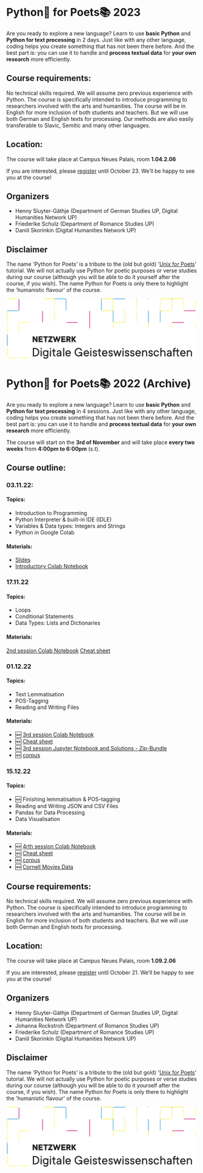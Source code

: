 # Python🐍 for Poets📚 2023

Are you ready to explore a new language? Learn to use **basic Python** and **Python for text processing** in 2 days. Just like with any other language, coding helps you create something that has not been there before. And the best part is: you can use it to handle and **process textual data** for **your own research** more efficiently. 

## Course requirements:

No technical skills required. We will assume zero previous experience with Python. The course is specifically intended to introduce programming to researchers involved with the arts and humanities. The course will be in English for more inclusion of both students and teachers. But we will use both German and English texts for processing. Our methods are also easily transferable to Slavic, Semitic and many other languages.

## Location:

The course will take place at Campus Neues Palais, room **1.04.2.06**

If you are interested, please [register](https://moodle2.uni-potsdam.de/course/view.php?id=38478) until October 23. We’ll be happy to see you at the course!

## Organizers

* Henny Sluyter-Gäthje (Department of German Studies UP, Digital Humanities Network UP)
* Friederike Schulz (Department of Romance Studies UP)
* Daniil Skorinkin (Digital Humanities Network UP)

## Disclaimer 

The name 'Python for Poets' is a tribute to the (old but gold) '[Unix for Poets](https://www.cs.upc.edu/~padro/Unixforpoets.pdf)' tutorial. We will not actually use Python for poetic purposes or verse studies during our course (although you will be able to do it yourself after the course, if you wish). The name Python for Poets is only there to highlight the 'humanistic flavour' of the course. 

![netzwerk_logo_larger.png](netzwerk_logo_larger.png)


# Python🐍 for Poets📚 2022 (Archive)

Are you ready to explore a new language? Learn to use **basic Python** and **Python for text processing** in 4 sessions. Just like with any other language, coding helps you create something that has not been there before. And the best part is: you can use it to handle and **process textual data** for **your own research** more efficiently. 

The course will start on the **3rd of November** and will take place **every two weeks** from **4:00pm to 6:00pm** (s.t).

## Course outline:

### 03.11.22:

#### Topics:
* Introduction to Programming
* Python Interpreter & built-in IDE (IDLE)
* Variables & Data types: Integers and Strings
* Python in Google Colab

#### Materials:
* [Slides](https://docs.google.com/presentation/d/1Snl7SSZqEDokU-eFD1vrR73pQC2dS8709B2Z1xaIDKw/edit?usp=sharing)
* [Introductory Colab Notebook](https://colab.research.google.com/drive/1FUSgW5i2s95KP_bMBObZQdSuQFRpP7QF?usp=sharing#scrollTo=5fCEDCU_qrC0)

### 17.11.22

#### Topics:
* Loops
* Conditional Statements
* Data Types: Lists and Dictionaries

#### Materials:
[2nd session Colab Notebook](https://colab.research.google.com/drive/1kT2D5Wv9gJFlswL_Jrgfse6TduOsohDu#scrollTo=6596eba5)
[Cheat sheet](https://gitup.uni-potsdam.de/sluytergaeth/python-mini-course/-/raw/session-2/cheatsheet2-fs.pdf?inline=false)

### 01.12.22

#### Topics:
* Text Lemmatisation
* POS-Tagging
* Reading and Writing Files

#### Materials:
- 🆕 [3rd session Colab Notebook](https://colab.research.google.com/drive/1nToyja4cJg2mGQPqrKNtRuO2NDjHYQQB?usp=sharing)
- 🆕 [Cheat sheet](cheatsheet3.pdf)
- 🆕 [3rd session Jupyter Notebook and Solutions - Zip-Bundle](notebook.zip)
- 🆕 [corpus](corpus.zip)

### 15.12.22

#### Topics:
* 🆕 Finishing lemmatisation & POS-tagging
* Reading and Writing JSON and CSV Files
* Pandas for Data Processing
* Data Visualisation

#### Materials:
- 🆕 [4rth session Colab Notebook](https://colab.research.google.com/drive/1SQ0jlNRfCS0Zld5XxbHTNjIHsKtIB3Rf#scrollTo=pxDpGPSWN7K6)
- 🆕 [Cheat sheet](https://gitup.uni-potsdam.de/sluytergaeth/python-mini-course/-/blob/session-4/session-4/cheatsheet4.pdf)
- 🆕 [corpus](corpus.zip)
- 🆕 [Cornell Movies Data](moviesdata.zip)

## Course requirements:

No technical skills required. We will assume zero previous experience with Python. The course is specifically intended to introduce programming to researchers involved with the arts and humanities. The course will be in English for more inclusion of both students and teachers. But we will use both German and English texts for processing.

## Location:

The course will take place at Campus Neues Palais, room **1.09.2.06**

If you are interested, please [register](https://moodle2.uni-potsdam.de/course/view.php?id=34686) until October 21. We’ll be happy to see you at the course!

## Organizers

* Henny Sluyter-Gäthje (Department of German Studies UP, Digital Humanities Network UP)
* Johanna Rockstroh (Department of Romance Studies UP)
* Friederike Schulz (Department of Romance Studies UP)
* Daniil Skorinkin (Digital Humanities Network UP)

## Disclaimer 

The name 'Python for Poets' is a tribute to the (old but gold) '[Unix for Poets](https://www.cs.upc.edu/~padro/Unixforpoets.pdf)' tutorial. We will not actually use Python for poetic purposes or verse studies during our course (although you will be able to do it yourself after the course, if you wish). The name Python for Poets is only there to highlight the 'humanistic flavour' of the course. 

![netzwerk_logo_larger.png](netzwerk_logo_larger.png)
